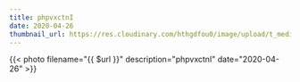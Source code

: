 ```yaml
---
title: phpvxctnI
date: 2020-04-26
thumbnail_url: https://res.cloudinary.com/hthgdfou0/image/upload/t_media_lib_thumb/cbacqfsxket4l4ly6x2j.jpg
---
```


{{< photo filename="{{ $url }}" description="phpvxctnI" date="2020-04-26" >}}

